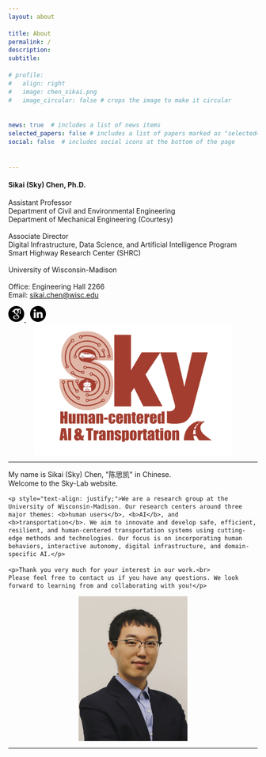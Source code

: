 ```yaml
---
layout: about

title: About
permalink: /
description:    
subtitle:

# profile:
#   align: right
#   image: chen_sikai.png
#   image_circular: false # crops the image to make it circular


news: true  # includes a list of news items
selected_papers: false # includes a list of papers marked as "selected={true}"
social: false  # includes social icons at the bottom of the page


---
```


<div class="row">
  <div class="col-md-6 col-lg-6">
    <h4>Sikai (Sky) Chen, Ph.D.</h4>
    <p>Assistant Professor<br>
    Department of Civil and Environmental Engineering<br>
    Department of Mechanical Engineering (Courtesy)<br>
    <br>
    Associate Director<br>
    Digital Infrastructure, Data Science, and Artificial Intelligence Program<br>
    Smart Highway Research Center (SHRC)<br>
    <br>
    University of Wisconsin-Madison<br>
    <br>
    Office: Engineering Hall 2266<br>
    Email: <a href="mailto:sikai.chen@wisc.edu">sikai.chen@wisc.edu</a></p>
    <div class="mt-3">
      <a href="https://scholar.google.com/citations?user=DPN2wc4AAAAJ&hl=zh-CN&oi=ao" target="_blank"> <img src="assets/img/icon/google-scholar-logo.png" alt="Google Scholar" width="32" height="32"/> </a>
      &nbsp;
      <a href="https://www.linkedin.com/in/sikai-chen-14920860/" target="_blank"> <img src="assets/img/icon/LinkedIn-logo.png" width="32" height="32"/></a>
    </div>
  </div>
  <div class="col-md-4 col-lg-3" style="display: flex; justify-content: center; align-items: flex-start;">
    <img src="assets/img/sky-lab-logo-red.jpg" alt="Sky Lab Logo" style="height: auto; max-width: 400px;">
  </div>
</div>

---

<div class="row">
  <div class="col-md-6 col-lg-6">
    <p>My name is Sikai (Sky) Chen, "陈思凯" in Chinese.<br>
    Welcome to the Sky-Lab website.</p>
    
    <p style="text-align: justify;">We are a research group at the University of Wisconsin-Madison. Our research centers around three major themes: <b>human users</b>, <b>AI</b>, and <b>transportation</b>. We aim to innovate and develop safe, efficient, resilient, and human-centered transportation systems using cutting-edge methods and technologies. Our focus is on incorporating human behaviors, interactive autonomy, digital infrastructure, and domain-specific AI.</p>
    
    <p>Thank you very much for your interest in our work.<br>
    Please feel free to contact us if you have any questions. We look forward to learning from and collaborating with you!</p>
  </div>
  <div class="col-md-4 col-lg-3" style="display: flex; justify-content: center; align-items: flex-start;">
    <img src="assets/img/chen_sikai.png" alt="Sikai Chen" style="height: auto; max-width: 220px;">
  </div>
</div>


---